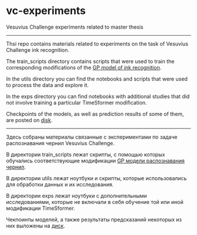 # vc-experiments
Vesuvius Challenge experiments related to master thesis

------------------------------------------------------------------------------------------------------------------------

Thsi repo contains materials related to experiments on the task of Vesuvius Challenge ink recognition. 

The train_scripts directory contains scripts that were used to train the corresponding modifications of the [GP model of ink recognition](https://github.com/ScrollPrize/villa/tree/main/ink-detection). 

In the utils directory you can find the notebooks and scripts that were used to process the data and explore it.

In the exps directory you can find notebooks with additional studies that did not involve training a particular TimeSformer modification. 

Checkpoints of the models, as well as prediction results of some of them, are posted on [disk](https://drive.google.com/drive/folders/1yWJ2BrIQazRLOyBPel6p20c3DxInyxRm?usp=sharing).


-------------------------------------------------------------------------------------------------------------------------


Здесь собраны материалы связанные с экспериментами по задаче распознавания чернил Vesuvius Challenge. 

В директории train_scripts лежат скрипты, с помощью которых обучались соответствующие модификации [GP модели распознавания чернил](https://github.com/ScrollPrize/villa/tree/main/ink-detection). 

В директории utils лежат ноутбуки и скрипты, которые использовались для обработки данных и их исследования.

В директории exps лежат ноутбуки с дополнительными исследованиями, которые не включали в себя обучение той или иной  модификации TimeSformer. 

Чекпоинты моделей, а также результаты предсказаний некоторых из них выложены на [диск](https://drive.google.com/drive/folders/1yWJ2BrIQazRLOyBPel6p20c3DxInyxRm?usp=sharing).

